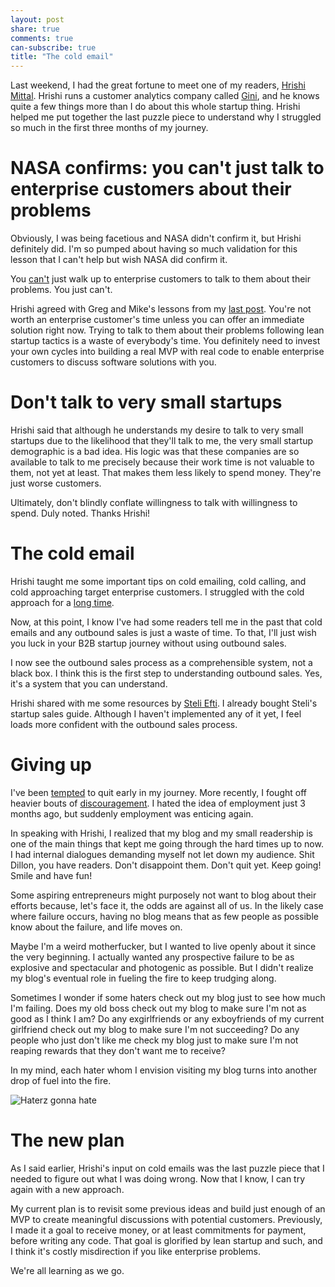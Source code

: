 ```yaml
---
layout: post
share: true
comments: true
can-subscribe: true
title: "The cold email"
---
```


Last weekend, I had the great fortune to meet one of my readers, <a href="https://twitter.com/hrishio" target="_blank">Hrishi Mittal</a>. Hrishi runs a customer analytics company called <a href="http://gini.io/" target="_blank">Gini</a>, and he knows quite a few things more than I do about this whole startup thing. Hrishi helped me put together the last puzzle piece to understand why I struggled so much in the first three months of my journey.

# NASA confirms: you can't just talk to enterprise customers about their problems

Obviously, I was being facetious and NASA didn't confirm it, but Hrishi definitely did. I'm so pumped about having so much validation for this lesson that I can't help but wish NASA did confirm it.

You <a href="http://www.dillonforrest.com/startup/validating-enterprise-business-ideas-the-wrong-way/" target="_blank">can't</a> just walk up to enterprise customers to talk to them about their problems. You just can't.

Hrishi agreed with Greg and Mike's lessons from my <a href="http://www.dillonforrest.com/startup/preselling-to-enterprise-customers/" target="_blank">last post</a>. You're not worth an enterprise customer's time unless you can offer an immediate solution right now. Trying to talk to them about their problems following lean startup tactics is a waste of everybody's time. You definitely need to invest your own cycles into building a real MVP with real code to enable enterprise customers to discuss software solutions with you.

# Don't talk to very small startups

Hrishi said that although he understands my desire to talk to very small startups due to the likelihood that they'll talk to me, the very small startup demographic is a bad idea. His logic was that these companies are so available to talk to me precisely because their work time is not valuable to them, not yet at least. That makes them less likely to spend money. They're just worse customers.

Ultimately, don't blindly conflate willingness to talk with willingness to spend. Duly noted. Thanks Hrishi!

# The cold email

Hrishi taught me some important tips on cold emailing, cold calling, and cold approaching target enterprise customers. I struggled with the cold approach for a <a href="http://www.dillonforrest.com/startup/convincing-business-owners-to-talk-to-me/" target="_blank">long time</a>.

Now, at this point, I know I've had some readers tell me in the past that cold emails and any outbound sales is just a waste of time. To that, I'll just wish you luck in your B2B startup journey without using outbound sales.

I now see the outbound sales process as a comprehensible system, not a black box. I think this is the first step to understanding outbound sales. Yes, it's a system that you can understand.

Hrishi shared with me some resources by <a href="http://www.quora.com/Im-a-developer-and-I-created-a-product-Its-time-to-sell-it-but-I-dont-have-any-sale-skills-How-can-I-convince-people-to-buy-my-product" target="_blank">Steli Efti</a>. I already bought Steli's startup sales guide. Although I haven't implemented any of it yet, I feel loads more confident with the outbound sales process.

# Giving up

I've been <a href="http://www.dillonforrest.com/startup/temptations-to-quit/" target="_blank">tempted</a> to quit early in my journey. More recently, I fought off heavier bouts of <a href="http://www.dillonforrest.com/startup/my-fight-with-discouragement/" target="_blank">discouragement</a>. I hated the idea of employment just 3 months ago, but suddenly employment was enticing again.

In speaking with Hrishi, I realized that my blog and my small readership is one of the main things that kept me going through the hard times up to now. I had internal dialogues demanding myself not let down my audience. Shit Dillon, you have readers. Don't disappoint them. Don't quit yet. Keep going! Smile and have fun!

Some aspiring entrepreneurs might purposely not want to blog about their efforts because, let's face it, the odds are against all of us. In the likely case where failure occurs, having no blog means that as few people as possible know about the failure, and life moves on.

Maybe I'm a weird motherfucker, but I wanted to live openly about it since the very beginning. I actually wanted any prospective failure to be as explosive and spectacular and photogenic as possible. But I didn't realize my blog's eventual role in fueling the fire to keep trudging along.

Sometimes I wonder if some haters check out my blog just to see how much I'm failing. Does my old boss check out my blog to make sure I'm not as good as I think I am? Do any exgirlfriends or any exboyfriends of my current girlfriend check out my blog to make sure I'm not succeeding? Do any people who just don't like me check my blog just to make sure I'm not reaping rewards that they don't want me to receive?

In my mind, each hater whom I envision visiting my blog turns into another drop of fuel into the fire.

<img src="http://media.giphy.com/media/zeBv5hKnznlcI/giphy.gif" alt="Haterz gonna hate" />

# The new plan

As I said earlier, Hrishi's input on cold emails was the last puzzle piece that I needed to figure out what I was doing wrong. Now that I know, I can try again with a new approach.

My current plan is to revisit some previous ideas and build just enough of an MVP to create meaningful discussions with potential customers. Previously, I made it a goal to receive money, or at least commitments for payment, before writing any code. That goal is glorified by lean startup and such, and I think it's costly misdirection if you like enterprise problems.

We're all learning as we go.